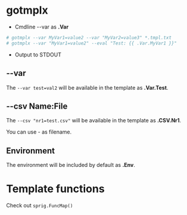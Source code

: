 # gotmplx

* Cmdline --var as **.Var**

```bash
# gotmplx --var MyVar1=value2 --var "MyVar2=value3" *.tmpl.txt
# gotmplx --var "MyVar1=value2" --eval "Test: {{ .Var.MyVar1 }}"
```

* Output to STDOUT

## --var

The `--var test=val2` will be available in the template as **.Var.Test**.

## --csv Name:File

The `--csv "nr1=test.csv"` will be available in the template as **.CSV.Nr1**.

You can use *-* as filename.

## Environment

The environment will be included by default as **.Env**.

# Template functions

Check out `sprig.FuncMap()`